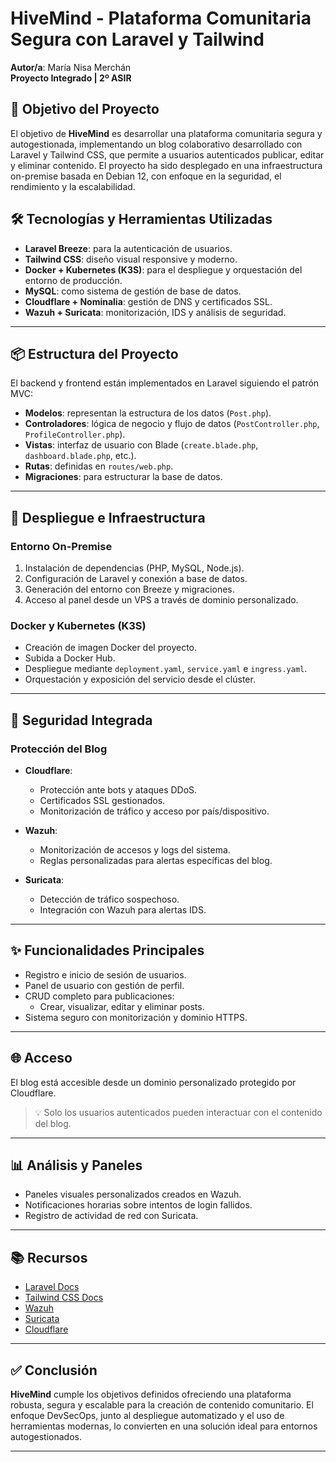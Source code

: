 # HiveMind - Plataforma Comunitaria Segura con Laravel y Tailwind

**Autor/a**: María Nisa Merchán  
**Proyecto Integrado | 2º ASIR**

## 🎯 Objetivo del Proyecto

El objetivo de **HiveMind** es desarrollar una plataforma comunitaria segura y autogestionada, implementando un blog colaborativo desarrollado con Laravel y Tailwind CSS, que permite a usuarios autenticados publicar, editar y eliminar contenido. El proyecto ha sido desplegado en una infraestructura on-premise basada en Debian 12, con enfoque en la seguridad, el rendimiento y la escalabilidad.

## 🛠️ Tecnologías y Herramientas Utilizadas

- **Laravel Breeze**: para la autenticación de usuarios.
- **Tailwind CSS**: diseño visual responsive y moderno.
- **Docker + Kubernetes (K3S)**: para el despliegue y orquestación del entorno de producción.
- **MySQL**: como sistema de gestión de base de datos.
- **Cloudflare + Nominalia**: gestión de DNS y certificados SSL.
- **Wazuh + Suricata**: monitorización, IDS y análisis de seguridad.

---

## 📦 Estructura del Proyecto

El backend y frontend están implementados en Laravel siguiendo el patrón MVC:

- **Modelos**: representan la estructura de los datos (`Post.php`).
- **Controladores**: lógica de negocio y flujo de datos (`PostController.php`, `ProfileController.php`).
- **Vistas**: interfaz de usuario con Blade (`create.blade.php`, `dashboard.blade.php`, etc.).
- **Rutas**: definidas en `routes/web.php`.
- **Migraciones**: para estructurar la base de datos.

---

## 🚀 Despliegue e Infraestructura

### Entorno On-Premise

1. Instalación de dependencias (PHP, MySQL, Node.js).
2. Configuración de Laravel y conexión a base de datos.
3. Generación del entorno con Breeze y migraciones.
4. Acceso al panel desde un VPS a través de dominio personalizado.

### Docker y Kubernetes (K3S)

- Creación de imagen Docker del proyecto.
- Subida a Docker Hub.
- Despliegue mediante `deployment.yaml`, `service.yaml` e `ingress.yaml`.
- Orquestación y exposición del servicio desde el clúster.

---

## 🔐 Seguridad Integrada

### Protección del Blog

- **Cloudflare**:
  - Protección ante bots y ataques DDoS.
  - Certificados SSL gestionados.
  - Monitorización de tráfico y acceso por país/dispositivo.

- **Wazuh**:
  - Monitorización de accesos y logs del sistema.
  - Reglas personalizadas para alertas específicas del blog.

- **Suricata**:
  - Detección de tráfico sospechoso.
  - Integración con Wazuh para alertas IDS.

---

## ✨ Funcionalidades Principales

- Registro e inicio de sesión de usuarios.
- Panel de usuario con gestión de perfil.
- CRUD completo para publicaciones:
  - Crear, visualizar, editar y eliminar posts.
- Sistema seguro con monitorización y dominio HTTPS.

---

## 🌐 Acceso

El blog está accesible desde un dominio personalizado protegido por Cloudflare.  
> 💡 Solo los usuarios autenticados pueden interactuar con el contenido del blog.

---

## 📊 Análisis y Paneles

- Paneles visuales personalizados creados en Wazuh.
- Notificaciones horarias sobre intentos de login fallidos.
- Registro de actividad de red con Suricata.

---

## 📚 Recursos

- [Laravel Docs](https://laravel.com/docs)
- [Tailwind CSS Docs](https://tailwindcss.com/docs)
- [Wazuh](https://wazuh.com)
- [Suricata](https://suricata.io/)
- [Cloudflare](https://www.cloudflare.com)

---

## ✅ Conclusión

**HiveMind** cumple los objetivos definidos ofreciendo una plataforma robusta, segura y escalable para la creación de contenido comunitario. El enfoque DevSecOps, junto al despliegue automatizado y el uso de herramientas modernas, lo convierten en una solución ideal para entornos autogestionados.

---


